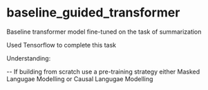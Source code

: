 # baseline_guided_transformer


Baseline transformer model fine-tuned on the task of summarization 

Used Tensorflow to complete this task

Understanding:

-- If building from scratch use a pre-training strategy either Masked Langugae Modelling or Causal Langugae Modelling
